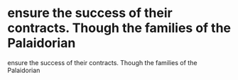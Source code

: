 # ensure the success of their contracts. Though the families of the Palaidorian

ensure the success of their contracts. Though the families of the Palaidorian